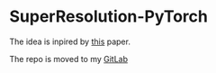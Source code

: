 # SuperResolution-PyTorch

The idea is inpired by [this](https://arxiv.org/pdf/2108.11084.pdf) paper.

The repo is moved to my [GitLab](https://gitlab.com/m-ksi/SuperResolution-PyTorch)
